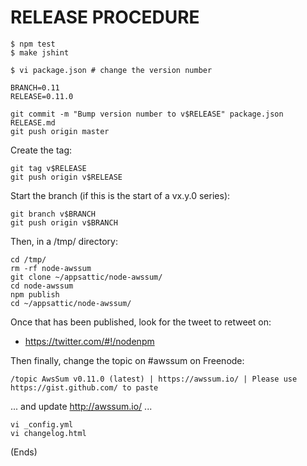 # RELEASE PROCEDURE #

    $ npm test
    $ make jshint

    $ vi package.json # change the version number

    BRANCH=0.11
    RELEASE=0.11.0

    git commit -m "Bump version number to v$RELEASE" package.json RELEASE.md
    git push origin master

Create the tag:

    git tag v$RELEASE
    git push origin v$RELEASE

Start the branch (if this is the start of a vx.y.0 series):

    git branch v$BRANCH
    git push origin v$BRANCH

Then, in a /tmp/ directory:

    cd /tmp/
    rm -rf node-awssum
    git clone ~/appsattic/node-awssum/
    cd node-awssum
    npm publish
    cd ~/appsattic/node-awssum/

Once that has been published, look for the tweet to retweet on:

* https://twitter.com/#!/nodenpm

Then finally, change the topic on #awssum on Freenode:

    /topic AwsSum v0.11.0 (latest) | https://awssum.io/ | Please use https://gist.github.com/ to paste

... and update http://awssum.io/ ...

    vi _config.yml
    vi changelog.html

(Ends)
